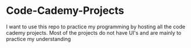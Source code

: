 # Code-Cademy-Projects
I want to use this repo to practice my programming by hosting all the code cademy projects. Most of the projects do not have UI's and are mainly to practice my understanding 
